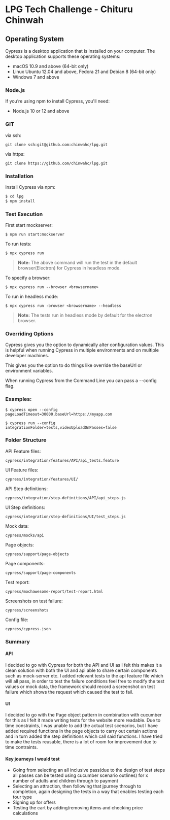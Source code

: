 # LPG Tech Challenge - Chituru Chinwah
## Operating System
Cypress is a desktop application that is installed on your computer. The desktop application supports these operating systems:
- macOS 10.9 and above (64-bit only)
- Linux Ubuntu 12.04 and above, Fedora 21 and Debian 8 (64-bit only)
- Windows 7 and above

### Node.js
If you’re using npm to install Cypress, you'll need:
- Node.js 10 or 12 and above

### GIT
via ssh:
```$xslt
git clone ssh:git@github.com:chinwahc/lpg.git
```
via https:
```$xslt
git clone https://github.com/chinwahc/lpg.git
```

### Installation
Install Cypress via npm:
```bash
$ cd lpg
$ npm install
```
### Test Execution
First start mockserver:
```
$ npm run start:mockserver
```
To run tests:
```$xslt
$ npx cypress run
```
> **Note:** The above command will run the test in the default browser(Electron) for Cypress in headless mode.

To specify a browser:
```
$ npx cypress run --browser <browsername>
```

To run in headless mode:
```
$ npx cypress run -browser <browsername> --headless
```
> **Note:** The tests run in headless mode by default for the electron browser.

### Overriding Options
Cypress gives you the option to dynamically alter configuration values. This is helpful when running Cypress in multiple environments and on multiple developer machines.

This gives you the option to do things like override the baseUrl or environment variables.

When running Cypress from the Command Line you can pass a --config flag.
### Examples:
```
$ cypress open --config pageLoadTimeout=30000,baseUrl=https://myapp.com
```
```
$ cypress run --config integrationFolder=tests,videoUploadOnPasses=false
```

### Folder Structure
API Feature files:
```
cypress/integration/features/API/api_tests.feature
```
UI Feature files:
```
cypress/integration/features/UI/
```

API Step definitions:
```
cypress/integration/step-definitions/API/api_steps.js
```
UI Step definitions:
```
cypress/integration/step-definitions/UI/test_steps.js
```
Mock data:
```
cypress/mocks/api
```
Page objects:
```
cypress/support/page-objects
```
Page components:
```
cypress/support/page-components
```
Test report:
```
cypress/mochawesome-report/test-report.html
```
Screenshots on test failure:
```
cypress/screenshots
```
Config file:
```
cypress/cypress.json
```

### Summary
#### API
I decided to go with Cypress for both the API and UI as I felt this makes it a clean solution with both the UI and api able to share certain components such as mock-server etc. I added relevant tests to the api feature file which will all pass, in order to test the failure conditions feel free to modify the test values or mock data, the framework should record a screenshot on test failure which shows the request which caused the test to fail.

#### UI
I decided to go with the Page object pattern in combination with  cucumber for this as I felt it made writing tests for the website more readable. Due to time constraints, I was unable to add the actual test scenarios, but I have added required functions in the page objects to carry out certain actions and in turn added the step definitions which call said functions. I have tried to make the tests reusable, there is a lot of room for improvement due to time contraints. 

#### Key journeys I would test
- Going from selecting an all inclusive pass(due to the design of test steps all passes can be tested using cucumber scenario outlines) for x number of adults and children through to payment
- Selecting an attraction, then following that jpurney through to completion, again designing the tests in a way that enables testing each tour type
- Signing up for offers
- Testing the cart by adding/removing items and checking price calculations







